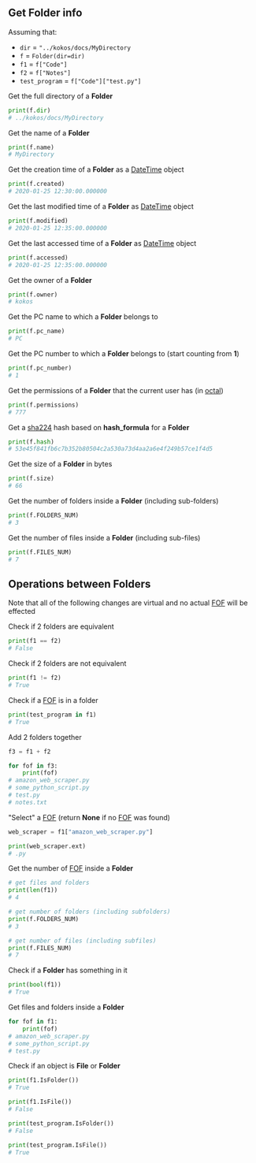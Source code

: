 ## Get Folder info
Assuming that:
* ```dir``` = ```"../kokos/docs/MyDirectory```
* ```f``` = ``Folder(dir=dir)``
* ```f1``` = ```f["Code"]```
* ```f2``` = ```f["Notes"]```
* ```test_program``` = ```f["Code"]["test.py"]```

Get the full directory of a **Folder**
```python
print(f.dir)
# ../kokos/docs/MyDirectory
```
Get the name of a **Folder**
```python
print(f.name)
# MyDirectory
```
Get the creation time of a **Folder** as a [DateTime](https://pypi.org/project/DateTime/) object
```python
print(f.created)
# 2020-01-25 12:30:00.000000
```
Get the last modified time of a **Folder** as [DateTime](https://pypi.org/project/DateTime/) object
```python
print(f.modified)
# 2020-01-25 12:35:00.000000
```
Get the last accessed time of a **Folder** as [DateTime](https://pypi.org/project/DateTime/) object
```python
print(f.accessed)
# 2020-01-25 12:35:00.000000
```
Get the owner of a **Folder**
```python
print(f.owner)
# kokos
```
Get the PC name to which a **Folder** belongs to
```python
print(f.pc_name)
# PC
```
Get the PC number to which a **Folder** belongs to (start counting from **1**)
```python
print(f.pc_number)
# 1
```
Get the permissions of a **Folder** that the current user has (in [octal](https://www.google.com/search?q=octal+permissions))
```python
print(f.permissions)
# 777
```
Get a [sha224](https://www.google.com/search?q=sha224+hash+algorithm) hash based on **hash_formula** for a **Folder**
```python
print(f.hash)
# 53e45f841fb6c7b352b80504c2a530a73d4aa2a6e4f249b57ce1f4d5
```
Get the size of a **Folder** in bytes
```python
print(f.size)
# 66
```
Get the number of folders inside a **Folder** (including sub-folders)
```python
print(f.FOLDERS_NUM)
# 3
```
Get the number of files inside a **Folder** (including sub-files)
```python
print(f.FILES_NUM)
# 7
```
## Operations between Folders
Note that all of the following changes are virtual and no actual [FOF](../general/what_is_fof.md) will be effected

Check if 2 folders are equivalent
```python
print(f1 == f2)
# False
```
Check if 2 folders are not equivalent
```python
print(f1 != f2)
# True
```
Check if a [FOF](../general/what_is_fof.md) is in a folder
```python
print(test_program in f1)
# True
```
Add 2 folders together
```python
f3 = f1 + f2

for fof in f3:
	print(fof)
# amazon_web_scraper.py
# some_python_script.py
# test.py
# notes.txt
```
<!-- add - -->
<!-- add += -->
<!-- add -= -->
"Select" a [FOF](../general/what_is_fof.md) (return **None** if no [FOF](../general/what_is_fof.md) was found)
```python
web_scraper = f1["amazon_web_scraper.py"]

print(web_scraper.ext)
# .py
```
Get the number of [FOF](../general/what_is_fof.md) inside a **Folder**
```python
# get files and folders
print(len(f1))
# 4

# get number of folders (including subfolders)
print(f.FOLDERS_NUM)
# 3

# get number of files (including subfiles)
print(f.FILES_NUM)
# 7
```
Check if a **Folder** has something in it
```python
print(bool(f1))
# True
```
Get files and folders inside a **Folder**
```python
for fof in f1:
	print(fof)
# amazon_web_scraper.py
# some_python_script.py
# test.py
```
Check if an object is **File** or **Folder**
```python
print(f1.IsFolder())
# True

print(f1.IsFile())
# False

print(test_program.IsFolder())
# False

print(test_program.IsFile())
# True
```
